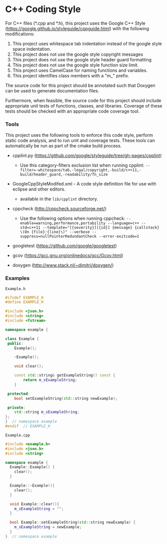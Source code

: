 C++ Coding Style
================

For C++ files (*.cpp and *.h), this project uses the Google C++ Style (https://google.github.io/styleguide/cppguide.html) with the
following modifications:

1. This project uses whitespace tab indentation instead of the google style
   space indentation.
2. This project does not use the google style copyright messages
3. This project does not use the google style header guard formatting
4. This project does not use the google style function size limit.
5. This project uses CamelCase for naming functions and variables.
6. This project identifies class members with a "m_" prefix.

The source code for this project should be annotated such that Doxygen can be
used to generate documentation files.

Furthermore, when feasible, the source code for this project should include
appropriate unit tests of functions, classes, and libraries. Coverage of
these tests should be checked with an appropriate code coverage tool.

### Tools

This project uses the following tools to enforce this code style, perform static
code analysis, and to run unit and coverage tests.  These tools can
automatically be run as part of the cmake build process.

* cpplint.py (https://github.com/google/styleguide/tree/gh-pages/cpplint)
  - Use this category-filters exclusion list when running cpplint: ```--filter=-whitespace/tab,-legal/copyright,-build/c++11,-build/header_guard,-readability/fn_size```

* GoogleCppStyleModifed.xml - A code style definition file for use with eclipse
  and other editors.
  - available in the `lib/cpplint` directory.

* cppcheck (http://cppcheck.sourceforge.net/)
  - Use the following options when running cppcheck: ```--enable=warning,performance,portability --language=c++ --std=c++11 --template="[{severity}][{id}] {message} {callstack} \(On {file}:{line}\)" --verbose --suppress=nullPointerRedundantCheck --error-exitcode=1```

* googletest (https://github.com/google/googletest)

* gcov (https://gcc.gnu.org/onlinedocs/gcc/Gcov.html)

* doxygen (http://www.stack.nl/~dimitri/doxygen/)

### Examples

``Example.h``

```C++
#ifndef EXAMPLE_H
#define EXAMPLE_H

#include <json.h>
#include <string>
#include <fstream>

namespace example {

class Example {
 public:
	Example();

	~Example();

	void clear();

	const std::string& getExampleString() const {
		return m_sExampleString;
	}

 protected:
	bool setExampleString(std::string newExample);

 private:
	std::string m_sExampleString;
};
}  // namespace example
#endif  // EXAMPLE_H
```

``Example.cpp``

```C++
#include <example.h>
#include <json.h>
#include <string>

namespace example {
  Example::Example() {
    clear();
  }

  Example::~Example(){
    clear();
  }

  void Example::clear(){
    m_sExampleString = "";
  }

  bool Example::setExampleString(std::string newExample) {
    m_sExampleString = newExample;
  }
}  // namespace example
```
